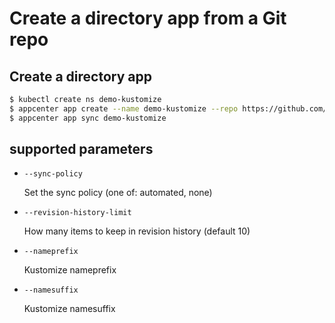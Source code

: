 # Create a directory app from a Git repo

## Create a directory app
```bash
$ kubectl create ns demo-kustomize
$ appcenter app create --name demo-kustomize --repo https://github.com/haoshuwei/appcenter-samples.git --revision latest --path examples/demo-kustomize --dest-namespace demo-kustomize --dest-server https://kubernetes.default.svc
$ appcenter app sync demo-kustomize
```

## supported parameters

- `--sync-policy`

    Set the sync policy (one of: automated, none)
    
- `--revision-history-limit`

    How many items to keep in revision history (default 10)
    
- `--nameprefix`

    Kustomize nameprefix
    
- `--namesuffix`

    Kustomize namesuffix